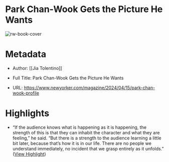 # Park Chan-Wook Gets the Picture He Wants

![rw-book-cover](https://media.newyorker.com/photos/660d834c88a692f00c31b602/16:9/w_1280,c_limit/r44089.jpg)

# Metadata
- Author: [[Jia Tolentino]]
- Full Title: Park Chan-Wook Gets the Picture He Wants

- URL: https://www.newyorker.com/magazine/2024/04/15/park-chan-wook-profile

# Highlights
- “If the audience knows what is happening as it is happening, the strength of this is that they can inhabit the character and what they are feeling,” he said. “But there is a strength to the audience learning a little bit later, because that’s how it is in our life. There are no people we understand immediately, no incident that we grasp entirely as it unfolds.” ([View Highlight](https://read.readwise.io/read/01hywr7kr4dj0xd9bmn1f611gt))

